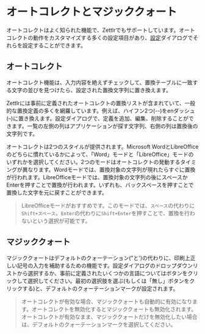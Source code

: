 # オートコレクトとマジッククォート

オートコレクトはよく知られた機能で、Zettlrでもサポートしています。オートコレクトの動作をカスタマイズする多くの設定項目があり、[設定](../reference/settings.md)ダイアログでそれらを設定することができます。

## オートコレクト

オートコレクト機能は、入力内容を絶えずチェックして、置換テーブルに一致する文字の並びを見つけたら、設定された置換文字列に置き換えます。

Zettlrには事前に定義されたオートコレクトの置換リストが含まれていて、一般的な置換定義の多くを網羅しています。例えば、ハイフン2つ(--)をenダッシュ(–)に置き換えます。設定ダイアログで、定義を追加、編集、削除することができます。一覧の左側の列はアプリケーションが探す文字列、右側の列は置換後の文字列です。

オートコレクトは2つのスタイルが提供されます。Microsoft WordとLibreOfficeのどちらに慣れているかによって、「Word」モードと「LibreOffice」モードのいずれかを選択してください。2つのモードはオートコレクトの発動するタイミングが異なります。Wordモードでは、置換対象の文字列が現れたらすぐに置換が行われます。LibreOfficeモードでは、置換対象の文字列の後にスペースかEnterを押すことで置換が行われます。いずれも、バックスペースを押すことで置換した文字を元に戻すことができます。

> LibreOfficeモードがおすすめです。このモードでは、`スペース`の代わりに`Shift+スペース`、`Enter`の代わりに`Shift+Enter`を押すことで、置換を行わないという選択が可能です。

## マジッククォート

マジッククォートはデフォルトのクォーテーション("と')の代わりに、印刷上正しい記号の入力を補助するための機能です。設定ダイアログのドロップダウンリストから選択するか、事前に定義されたいくつかの言語についてはボタンをクリックして選択してください。最初の選択肢を選ぶ(もしくは「無し」ボタンをクリックする)と、デフォルトのクォーテーションマークが設定されます。

> オートコレクトが有効な場合、マジッククォートも自動的に有効になります。オートコレクトを無効化するとマジッククォートも無効化されます。オートコレクトが有効なまま、マジッククォートだけを無効化したい場合は、デフォルトのクォーテーションマークを選択してください。

